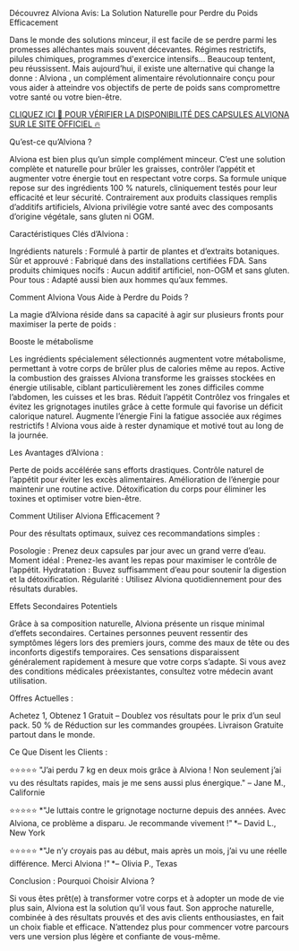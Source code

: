 Découvrez Alviona Avis: La Solution Naturelle pour Perdre du Poids Efficacement

Dans le monde des solutions minceur, il est facile de se perdre parmi les promesses alléchantes mais souvent décevantes. Régimes restrictifs, pilules chimiques, programmes d'exercice intensifs... Beaucoup tentent, peu réussissent. Mais aujourd’hui, il existe une alternative qui change la donne : Alviona , un complément alimentaire révolutionnaire conçu pour vous aider à atteindre vos objectifs de perte de poids sans compromettre votre santé ou votre bien-être.

[CLIQUEZ ICI 🌟 POUR VÉRIFIER LA DISPONIBILITÉ DES CAPSULES ALVIONA SUR LE SITE OFFICIEL 🔥](https://storyatures.com/Alviona-Avis?spm=a2ty_o01.29997173.0.0.1cdf5171NoWOjD)

Qu’est-ce qu’Alviona ?

Alviona est bien plus qu’un simple complément minceur. C’est une solution complète et naturelle pour brûler les graisses, contrôler l’appétit et augmenter votre énergie tout en respectant votre corps. Sa formule unique repose sur des ingrédients 100 % naturels, cliniquement testés pour leur efficacité et leur sécurité. Contrairement aux produits classiques remplis d’additifs artificiels, Alviona privilégie votre santé avec des composants d’origine végétale, sans gluten ni OGM.

Caractéristiques Clés d’Alviona :

Ingrédients naturels : Formulé à partir de plantes et d’extraits botaniques.
Sûr et approuvé : Fabriqué dans des installations certifiées FDA.
Sans produits chimiques nocifs : Aucun additif artificiel, non-OGM et sans gluten.
Pour tous : Adapté aussi bien aux hommes qu’aux femmes.

Comment Alviona Vous Aide à Perdre du Poids ?

La magie d’Alviona réside dans sa capacité à agir sur plusieurs fronts pour maximiser la perte de poids :

Booste le métabolisme

Les ingrédients spécialement sélectionnés augmentent votre métabolisme, permettant à votre corps de brûler plus de calories même au repos.
Active la combustion des graisses
Alviona transforme les graisses stockées en énergie utilisable, ciblant particulièrement les zones difficiles comme l’abdomen, les cuisses et les bras.
Réduit l’appétit
Contrôlez vos fringales et évitez les grignotages inutiles grâce à cette formule qui favorise un déficit calorique naturel.
Augmente l’énergie
Fini la fatigue associée aux régimes restrictifs ! Alviona vous aide à rester dynamique et motivé tout au long de la journée.

Les Avantages d’Alviona :

Perte de poids accélérée sans efforts drastiques.
Contrôle naturel de l’appétit pour éviter les excès alimentaires.
Amélioration de l’énergie pour maintenir une routine active.
Détoxification du corps pour éliminer les toxines et optimiser votre bien-être.

Comment Utiliser Alviona Efficacement ?

Pour des résultats optimaux, suivez ces recommandations simples :

Posologie : Prenez deux capsules par jour avec un grand verre d’eau.
Moment idéal : Prenez-les avant les repas pour maximiser le contrôle de l’appétit.
Hydratation : Buvez suffisamment d’eau pour soutenir la digestion et la détoxification.
Régularité : Utilisez Alviona quotidiennement pour des résultats durables.

Effets Secondaires Potentiels

Grâce à sa composition naturelle, Alviona présente un risque minimal d’effets secondaires. Certaines personnes peuvent ressentir des symptômes légers lors des premiers jours, comme des maux de tête ou des inconforts digestifs temporaires. Ces sensations disparaissent généralement rapidement à mesure que votre corps s’adapte. Si vous avez des conditions médicales préexistantes, consultez votre médecin avant utilisation.

Offres Actuelles :

Achetez 1, Obtenez 1 Gratuit – Doublez vos résultats pour le prix d’un seul pack.
50 % de Réduction sur les commandes groupées.
Livraison Gratuite partout dans le monde.

Ce Que Disent les Clients :

⭐⭐⭐⭐⭐ "J’ai perdu 7 kg en deux mois grâce à Alviona ! Non seulement j’ai vu des résultats rapides, mais je me sens aussi plus énergique." – Jane M., Californie

⭐⭐⭐⭐⭐ *"Je luttais contre le grignotage nocturne depuis des années. Avec Alviona, ce problème a disparu. Je recommande vivement !" *– David L., New York

⭐⭐⭐⭐⭐ *"Je n’y croyais pas au début, mais après un mois, j’ai vu une réelle différence. Merci Alviona !" *– Olivia P., Texas

Conclusion : Pourquoi Choisir Alviona ?

Si vous êtes prêt(e) à transformer votre corps et à adopter un mode de vie plus sain, Alviona est la solution qu’il vous faut. Son approche naturelle, combinée à des résultats prouvés et des avis clients enthousiastes, en fait un choix fiable et efficace. N’attendez plus pour commencer votre parcours vers une version plus légère et confiante de vous-même.

